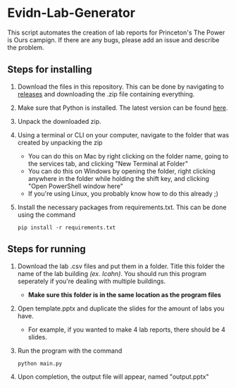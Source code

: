 # Evidn-Lab-Generator

This script automates the creation of lab reports for Princeton's The Power is Ours campign. If there are any bugs, please add an issue and describe the problem.

## Steps for installing

1. Download the files in this repository. This can be done by navigating to [releases](https://github.com/nshaff3r/Evidn-Lab-Generator/releases) and downloading the .zip file containing everything.
2. Make sure that Python is installed. The latest version can be found [here](https://www.python.org/downloads/).
3. Unpack the downloaded zip. 
4. Using a terminal or CLI on your computer, navigate to the folder that was created by unpacking the zip 
    - You can do this on Mac by right clicking on the folder name, going to the services tab, and clicking "New Terminal at Folder"
    - You can do this on Windows by opening the folder, right clicking anywhere in the folder while holding the shift key, and clicking "Open PowerShell window here"
    - If you're using Linux, you probably know how to do this already ;)
5. Install the necessary packages from requirements.txt. This can be done using the command
    
    ```pip install -r requirements.txt```

## Steps for running
1. Download the lab .csv files and put them in a folder. Title this folder the name of the lab building *(ex. Icahn)*. You should run this program seperately if you're dealing with multiple buildings.
    - **Make sure this folder is in the same location as the program files**
2. Open template.pptx and duplicate the slides for the amount of labs you have.
    - For example, if you wanted to make 4 lab reports, there should be 4 slides.
3. Run the program with the command

    ```python main.py```
4. Upon completion, the output file will appear, named "output.pptx"
